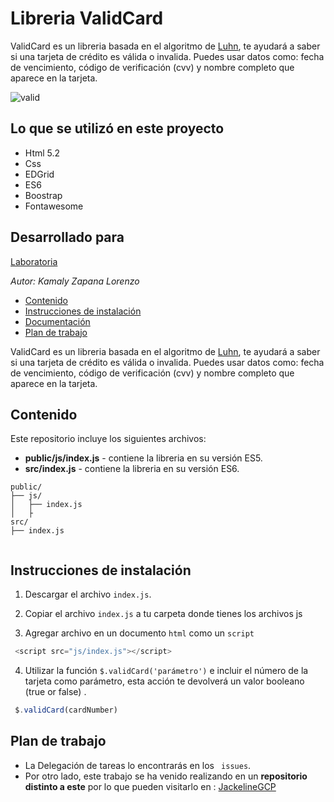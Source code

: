 # Libreria ValidCard

ValidCard  es un libreria basada en el algoritmo de  [Luhn](https://es.wikipedia.org/wiki/Algoritmo_de_Luhn), te ayudará a saber si una tarjeta de crédito es válida o invalida. Puedes usar datos como: fecha de vencimiento, código de verificación (cvv) y nombre completo que aparece en la tarjeta.


![valid](https://user-images.githubusercontent.com/32285958/39020379-4309b664-43f2-11e8-8955-c3927ff9268b.PNG)

## Lo que se utilizó en este proyecto

* Html 5.2
* Css
* EDGrid
* ES6
* Boostrap
* Fontawesome

## Desarrollado para 
[Laboratoria](http://laboratoria.la)

*Autor: Kamaly Zapana Lorenzo*


- [Contenido](#contenido)
- [Instrucciones de instalación](#instrucciones-de-instalación)
- [Documentación](https://kamalyzl.github.io/card-validator/public/index.html)
- [Plan de trabajo](#plan-de-trabajo)

ValidCard  es un libreria basada en el algoritmo de  [Luhn](https://es.wikipedia.org/wiki/Algoritmo_de_Luhn), te ayudará a saber si una tarjeta de crédito es válida o invalida. Puedes usar datos como: fecha de vencimiento, código de verificación (cvv) y nombre completo que aparece en la tarjeta.

## Contenido
Este repositorio incluye los siguientes archivos:

* **public/js/index.js** - contiene la libreria en su versión ES5.
* **src/index.js** - contiene la libreria en su versión ES6.

```
public/
├── js/
│   ├── index.js
│   ├
src/
├── index.js


```
## Instrucciones de instalación
1. Descargar el archivo `index.js`.
2. Copiar el archivo `index.js` a tu carpeta donde tienes los archivos js

3. Agregar archivo en un documento `html` como un `script`
 
```js
 <script src="js/index.js"></script>
 ```

4. Utilizar la función `$.validCard('parámetro')` e incluir el número de la tarjeta como parámetro, esta acción te devolverá un valor booleano (true or false) .

```js
 $.validCard(cardNumber)
 ```


## Plan de trabajo
* La Delegación de tareas lo encontrarás en los ` issues`. 
* Por otro lado, este trabajo se ha venido realizando en un **repositorio distinto a este** por lo que pueden visitarlo en : [JackelineGCP](https://github.com/JackelineGCP/validadorTarjetaCredito/commits/master)


 
 
